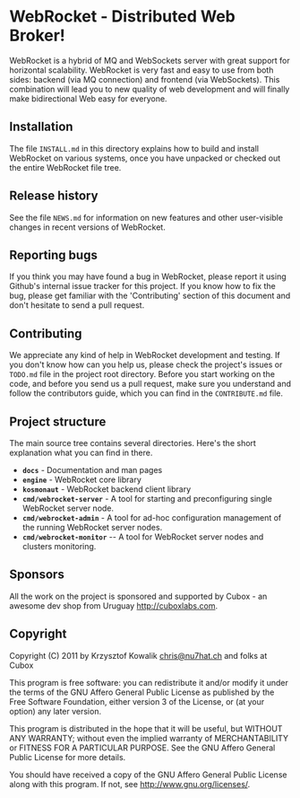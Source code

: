 # WebRocket - Distributed Web Broker!

WebRocket is a hybrid of MQ and WebSockets server with great support for
horizontal scalability. WebRocket is very fast and easy to use from both
sides: backend (via MQ connection) and frontend (via WebSockets).
This combination will lead you to new quality of web development and
will finally make bidirectional Web easy for everyone.

## Installation

The file `INSTALL.md` in this directory explains how to build and install
WebRocket  on various systems, once you have unpacked or checked out the
entire WebRocket file tree.

## Release history

See the file `NEWS.md` for information on new features and other user-visible
changes in recent versions of WebRocket.

## Reporting bugs

If you think you may have found a bug in WebRocket, please report it
using Github's internal issue tracker for this project. If you know 
how to fix the bug, please get familiar with the 'Contributing' section
of this document and don't hesitate to send a pull request.

## Contributing

We appreciate any kind of help in WebRocket development and testing.
If you don't know how can you help us, please check the project's
issues or `TODO.md` file in the project root directory. Before you start
working on the code, and before you send us a pull request, make sure
you understand and follow the contributors guide, which you can find
in the `CONTRIBUTE.md` file.

## Project structure

The main source tree contains several directories. Here's the short
explanation what you can find in there.

* **`docs`** - Documentation and man pages
* **`engine`** - WebRocket core library
* **`kosmonaut`** - WebRocket backend client library
* **`cmd/webrocket-server`** - A tool for starting and preconfiguring 
  single WebRocket server node.
* **`cmd/webrocket-admin`** - A tool for ad-hoc configuration management
  of the running WebRocket server nodes.
* **`cmd/webrocket-monitor`** -- A tool for WebRocket server nodes and 
  clusters monitoring.

## Sponsors

All the work on the project is sponsored and supported by Cubox - an
awesome dev shop from Uruguay <http://cuboxlabs.com>.

## Copyright

Copyright (C) 2011 by Krzysztof Kowalik <chris@nu7hat.ch> and folks at Cubox

This program is free software: you can redistribute it and/or modify
it under the terms of the GNU Affero General Public License as published by
the Free Software Foundation, either version 3 of the License, or
(at your option) any later version.

This program is distributed in the hope that it will be useful,
but WITHOUT ANY WARRANTY; without even the implied warranty of
MERCHANTABILITY or FITNESS FOR A PARTICULAR PURPOSE.  See the
GNU Affero General Public License for more details.

You should have received a copy of the GNU Affero General Public License
along with this program. If not, see <http://www.gnu.org/licenses/>.
